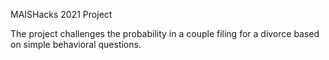 MAISHacks 2021 Project

The project challenges the probability in a couple filing for a divorce based on simple behavioral questions. 
